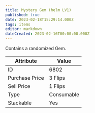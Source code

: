 ```yaml
---
title: Mystery Gem (helm LV1)
published: true
date: 2023-02-18T15:29:14.000Z
tags: items
editor: markdown
dateCreated: 2023-02-16T00:00:00.000Z
---
```


Contains a randomized Gem.

|Attribute|Value|
|-|-|
|ID|6802|
|Purchase Price|3 Flips|
|Sell Price|1 Flips|
|Type|Consumable|
|Stackable|Yes|

